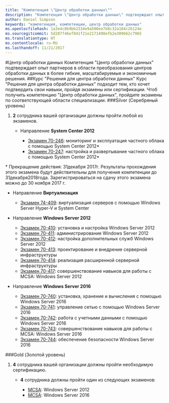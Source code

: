 ```yaml
---
title: "Компетенция \"Центр обработки данных\""
description: "Компетенция \"Центр обработки данных\" подтверждает опыт партнеров в области преобразования центров обработки данных в более гибкие, масштабируемые и экономичные решения."
author: Daniel Simpson
keywords: "компетенция, компетенции, центр обработки данных"
ms.openlocfilehash: 1a3e4c8b9bb2334e9a500ee7b8c32a184c26124e
ms.sourcegitcommit: 5d287f46ef841f21e2171498efb2e309662c7965
ms.translationtype: HT
ms.contentlocale: ru-RU
ms.lasthandoff: 11/21/2017
---
```

#<a name="datacenter"></a>Центр обработки данных
Компетенция "Центр обработки данных" подтверждает опыт партнеров в области преобразования центров обработки данных в более гибкие, масштабируемые и экономичные решения.
##<a name="datacenter-solutions-option"></a>Курс "Решения для центра обработки данных"
Курс "Решения для центра обработки данных" подходит тем, кто хочет подтвердить свои навыки, пройдя экзамены или сертификации. Чтоб получить компетенцию "Центр обработки данных", пройдите экзамены по соответствующей области специализации.
###<a name="silver"></a>Silver (Серебряный уровень)
1. **2** сотрудника вашей организации должны пройти любой из экзаменов.

    - Направление **System Center 2012**

        - [Экзамен 70-246](https://www.microsoft.com/en-us/learning/exam-70-246.aspx): мониторинг и эксплуатация частного облака с помощью System Center 2012*
        - [Экзамен 70-247](https://www.microsoft.com/en-us/learning/exam-70-247.aspx): настройка и развертывание частного облака с помощью System Center 2012*

\* Прекращение действия: 31декабря 2017г. Результаты прохождения этого экзамена будут действительны для получения компетенции до 31декабря2018года. Зарегистрироваться на сдачу этого экзамена можно до 30 ноября 2017 г.

   - Направление **Виртуализация**

        - [Экзамен 74-409](https://www.microsoft.com/en-us/learning/exam-74-409.aspx): виртуализация серверов с помощью Windows Server Hyper-V и System Center

   - Направление **Windows Server 2012**

        - [Экзамен 70-410](https://www.microsoft.com/en-us/learning/exam-70-410.aspx): установка и настройка Windows Server 2012
        - [Экзамен 70-411](https://www.microsoft.com/en-us/learning/exam-70-411.aspx): администрирование Windows Server 2012
        - [Экзамен 70-412](https://www.microsoft.com/en-us/learning/exam-70-412.aspx): настройка дополнительных служб Windows Server 2012
        - [Экзамен 70-413](https://www.microsoft.com/en-us/learning/exam-70-413.aspx): проектирование и внедрение серверной инфраструктуры
        - [Экзамен 70-414](https://www.microsoft.com/en-us/learning/exam-70-414.aspx): реализация расширенной серверной инфраструктуры
        - [Экзамен 70-417](https://www.microsoft.com/en-us/learning/exam-70-417.aspx): совершенствование навыков для работы с MCSA: Windows Server 2012

   - Направление **Windows Server 2016**
        - [Экзамен 70-740](https://www.microsoft.com/en-us/learning/exam-70-740.aspx): установка, хранение и вычисления с помощью Windows Server 2016
        - [Экзамен 70-741](https://www.microsoft.com/en-us/learning/exam-70-741.aspx): управление сетью с помощью Windows Server 2016
        - [Экзамен 70-742](https://www.microsoft.com/en-us/learning/exam-70-742.aspx): работа с учетными данными с помощью Windows Server 2016
        - [Экзамен 70-743](https://www.microsoft.com/en-us/learning/exam-70-743.aspx): совершенствование навыков для работы с MCSA: Windows Server 2016
        - [Экзамен 70-744](https://www.microsoft.com/en-us/learning/exam-70-744.aspx): обеспечение безопасности Windows Server 2016

###<a name="gold"></a>Gold (Золотой уровень)
1. **4** сотрудника вашей организации должны пройти необходимую сертификацию.

    - **4** сотрудника должны пройти один из следующих экзаменов:

        - [MCSA](https://www.microsoft.com/en-us/learning/mcsa-windows-server-certification.aspx): Windows Server 2012
        - [MCSA](https://www.microsoft.com/en-us/learning/mcsa-windows-server-2016-certification.aspx): Windows Server 2016

